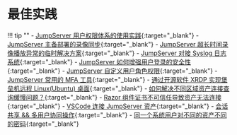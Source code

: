 # 最佳实践

!!! tip ""
    - [JumpServer 用户权限体系的使用实践](https://kb.fit2cloud.com/?p=170){:target="_blank"}
    - [JumpServer 主备部署的录像同步](https://kb.fit2cloud.com/?p=132){:target="_blank"}
    - [JumpServer 超长时间录像播放异常的临时解决方案](https://kb.fit2cloud.com/?p=131){:target="_blank"}
    - [JumpServer 对接 Syslog 日志系统](https://kb.fit2cloud.com/?p=123){:target="_blank"}
    - [JumpServer 如何增强用户登录的安全性](https://kb.fit2cloud.com/?p=71){:target="_blank"}
    - [JumpServer 自定义用户角色权限](https://kb.fit2cloud.com/?p=42){:target="_blank"}
    - [JumpServer 常用的 MFA 工具](https://kb.fit2cloud.com/?p=6){:target="_blank"}
    - [通过开源软件 XRDP 实现堡垒机远程 Linux(Ubuntu) 桌面](https://kb.fit2cloud.com/?p=140){:target="_blank"}
    - [如何解决不同区域资产连接查询缓慢问题？](https://kb.fit2cloud.com/?p=138){:target="_blank"}
    - [Razor 组件证书不可信任导致资产无法连接](https://kb.fit2cloud.com/?p=116){:target="_blank"}
    - [VSCode 连接 JumpServer 资产](https://kb.fit2cloud.com/?p=48){:target="_blank"}
    - [会话共享 && 多用户协同操作](https://kb.fit2cloud.com/?p=41){:target="_blank"}
    - [同一个系统用户对不同的资产不同的密码](https://kb.fit2cloud.com/?p=19){:target="_blank"}